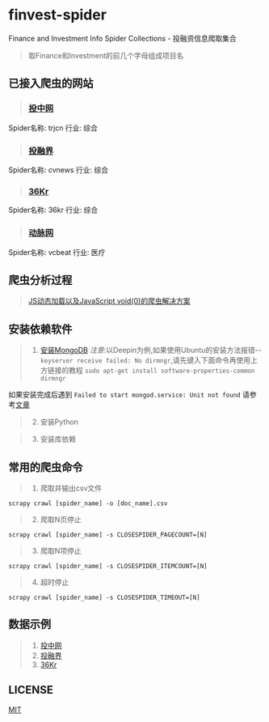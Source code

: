 # finvest-spider
Finance and Investment Info Spider Collections - 投融资信息爬取集合
>取Finance和Investment的前几个字母组成项目名

## 已接入爬虫的网站
>### [投中网](http://www.chinaventure.com.cn)
Spider名称: trjcn
行业: 综合

>### [投融界](http://news.trjcn.com/list_70.html)
Spider名称: cvnews
行业: 综合

>### [36Kr](https://36kr.com/newsflashes)
Spider名称: 36kr
行业: 综合

>### [动脉网](https://vcbeat.net)
Spider名称: vcbeat
行业: 医疗


## 爬虫分析过程
>[JS动态加载以及JavaScript void(0)的爬虫解决方案](HOW_TO_CRAWL_AboutJS.md)

## 安装依赖软件
>1. [安装MongoDB](https://docs.mongodb.com/manual/tutorial/install-mongodb-on-ubuntu/#install-mongodb-community-edition)
*注意*:以Deepin为例,如果使用Ubuntu的安装方法报错--`keyserver receive failed: No dirmngr`,请先键入下面命令再使用上方链接的教程
`sudo apt-get install software-properties-common dirmngr`

如果安装完成后遇到
`Failed to start mongod.service: Unit not found`
请参考[文章](https://www.cnblogs.com/alan2kat/p/7771635.html)

>2. 安装Python

>3. 安装库依赖


## 常用的爬虫命令
>1. 爬取并输出csv文件
```shell
scrapy crawl [spider_name] -o [doc_name].csv
```
>2. 爬取N页停止
```shell
scrapy crawl [spider_name] -s CLOSESPIDER_PAGECOUNT=[N]
```
>3. 爬取N项停止
```shell
scrapy crawl [spider_name] -s CLOSESPIDER_ITEMCOUNT=[N]
```
>4. 超时停止
```shell
scrapy crawl [spider_name] -s CLOSESPIDER_TIMEOUT=[N]
```

## 数据示例
>1. [投中网](/finvest/cvnews.csv)
>2. [投融界](/finvest/trjcn.csv)
>3. [36Kr](/finvest/36kr.csv)

## LICENSE
[MIT](/LICENSE)